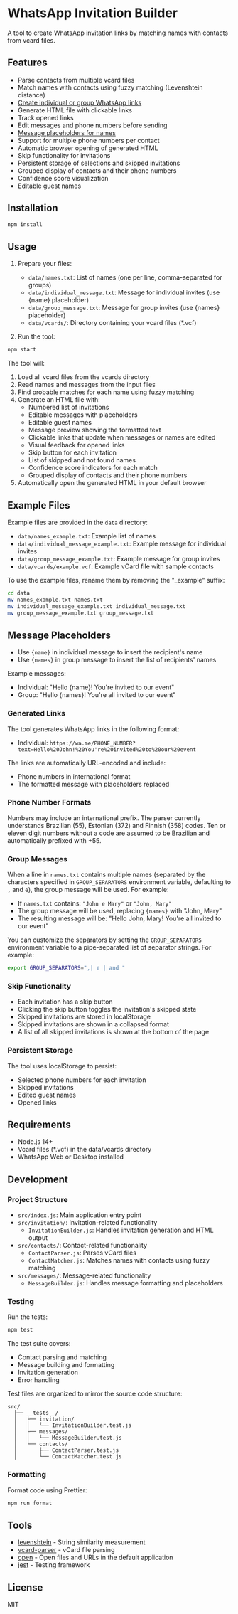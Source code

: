 # WhatsApp Invitation Builder

A tool to create WhatsApp invitation links by matching names with contacts from vcard files.

## Features

- Parse contacts from multiple vcard files
- Match names with contacts using fuzzy matching (Levenshtein distance)
- [Create individual or group WhatsApp links](#message-placeholders)
- Generate HTML file with clickable links
- Track opened links
- Edit messages and phone numbers before sending
- [Message placeholders for names](#message-placeholders)
- Support for multiple phone numbers per contact
- Automatic browser opening of generated HTML
- Skip functionality for invitations
- Persistent storage of selections and skipped invitations
- Grouped display of contacts and their phone numbers
- Confidence score visualization
- Editable guest names

## Installation

```bash
npm install
```

## Usage

1. Prepare your files:

   - `data/names.txt`: List of names (one per line, comma-separated for groups)
   - `data/individual_message.txt`: Message for individual invites (use {name} placeholder)
   - `data/group_message.txt`: Message for group invites (use {names} placeholder)
   - `data/vcards/`: Directory containing your vcard files (*.vcf)

2. Run the tool:

```bash
npm start
```

The tool will:

1. Load all vcard files from the vcards directory
2. Read names and messages from the input files
3. Find probable matches for each name using fuzzy matching
4. Generate an HTML file with:
   - Numbered list of invitations
   - Editable messages with placeholders
   - Editable guest names
   - Message preview showing the formatted text
   - Clickable links that update when messages or names are edited
   - Visual feedback for opened links
   - Skip button for each invitation
   - List of skipped and not found names
   - Confidence score indicators for each match
   - Grouped display of contacts and their phone numbers
5. Automatically open the generated HTML in your default browser

## Example Files

Example files are provided in the `data` directory:

- `data/names_example.txt`: Example list of names
- `data/individual_message_example.txt`: Example message for individual invites
- `data/group_message_example.txt`: Example message for group invites
- `data/vcards/example.vcf`: Example vCard file with sample contacts

To use the example files, rename them by removing the "_example" suffix:

```bash
cd data
mv names_example.txt names.txt
mv individual_message_example.txt individual_message.txt
mv group_message_example.txt group_message.txt
```

## Message Placeholders

- Use `{name}` in individual message to insert the recipient's name
- Use `{names}` in group message to insert the list of recipients' names

Example messages:

- Individual: "Hello {name}! You're invited to our event"
- Group: "Hello {names}! You're all invited to our event"

### Generated Links

The tool generates WhatsApp links in the following format:

- Individual: `https://wa.me/PHONE_NUMBER?text=Hello%20John!%20You're%20invited%20to%20our%20event`

The links are automatically URL-encoded and include:
- Phone numbers in international format
- The formatted message with placeholders replaced

### Phone Number Formats

Numbers may include an international prefix. The parser currently understands Brazilian (55), Estonian (372) and Finnish (358) codes. Ten or eleven digit numbers without a code are assumed to be Brazilian and automatically prefixed with +55.

### Group Messages

When a line in `names.txt` contains multiple names (separated by the characters specified in `GROUP_SEPARATORS` environment variable, defaulting to `,` and ` e `), the group message will be used. For example:

- If `names.txt` contains: `"John e Mary"` or `"John, Mary"`
- The group message will be used, replacing `{names}` with "John, Mary"
- The resulting message will be: "Hello John, Mary! You're all invited to our event"

You can customize the separators by setting the `GROUP_SEPARATORS` environment variable to a pipe-separated list of separator strings. For example:
```bash
export GROUP_SEPARATORS=",| e | and "
```

### Skip Functionality

- Each invitation has a skip button
- Clicking the skip button toggles the invitation's skipped state
- Skipped invitations are stored in localStorage
- Skipped invitations are shown in a collapsed format
- A list of all skipped invitations is shown at the bottom of the page

### Persistent Storage

The tool uses localStorage to persist:
- Selected phone numbers for each invitation
- Skipped invitations
- Edited guest names
- Opened links

## Requirements

- Node.js 14+
- Vcard files (*.vcf) in the data/vcards directory
- WhatsApp Web or Desktop installed

## Development

### Project Structure

- `src/index.js`: Main application entry point
- `src/invitation/`: Invitation-related functionality
  - `InvitationBuilder.js`: Handles invitation generation and HTML output
- `src/contacts/`: Contact-related functionality
  - `ContactParser.js`: Parses vCard files
  - `ContactMatcher.js`: Matches names with contacts using fuzzy matching
- `src/messages/`: Message-related functionality
  - `MessageBuilder.js`: Handles message formatting and placeholders

### Testing

Run the tests:

```bash
npm test
```

The test suite covers:
- Contact parsing and matching
- Message building and formatting
- Invitation generation
- Error handling

Test files are organized to mirror the source code structure:
```
src/
  ├── __tests__/
  │   ├── invitation/
  │   │   └── InvitationBuilder.test.js
  │   ├── messages/
  │   │   └── MessageBuilder.test.js
  │   └── contacts/
  │       ├── ContactParser.test.js
  │       └── ContactMatcher.test.js
```

### Formatting

Format code using Prettier:

```bash
npm run format
```


## Tools

- [levenshtein](https://github.com/gf3/Levenshtein) - String similarity measurement
- [vcard-parser](https://github.com/taoyuan/vcard-parser) - vCard file parsing
- [open](https://github.com/sindresorhus/open) - Open files and URLs in the default application
- [jest](https://jestjs.io/) - Testing framework

## License

MIT
